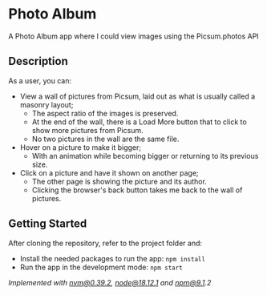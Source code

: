 # Photo Album

A Photo Album app where I could view images using the Picsum.photos API

## Description

As a user, you can:
* View a wall of pictures from Picsum, laid out as what is usually called a masonry layout;
  * The aspect ratio of the images is preserved.
  * At the end of the wall, there is a Load More button that to click to show more pictures from Picsum.
  * No two pictures in the wall are the same file.
* Hover on a picture to make it bigger;
  * With an animation while becoming bigger or returning to its previous size.
* Click on a picture and have it shown on another page;
  * The other page is showing the picture and its author.
  * Clicking the browser's back button takes me back to the wall of pictures.

## Getting Started

After cloning the repository, refer to the project folder and:
  * Install the needed packages to run the app: `npm install`
  * Run the app in the development mode: `npm start`
  
_Implemented with nvm@0.39.2, node@18.12.1 and npm@9.1.2_
